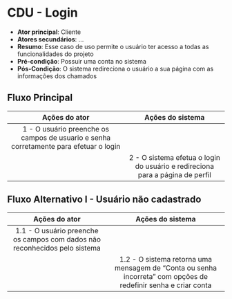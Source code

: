 # CDU - Login

- **Ator principal**: Cliente
- **Atores secundários**: ...	 
- **Resumo**: Esse caso de uso permite o usuário ter acesso a todas as funcionalidades do projeto
- **Pré-condição**: Possuir uma conta no sistema
- **Pós-Condição**: O sistema redireciona o usuário a sua página com as informações dos chamados

## Fluxo Principal
| Ações do ator | Ações do sistema |
| :-----------------: | :-----------------: | 
| 1 - O usuário preenche os campos de usuario e senha corretamente para efetuar o login | |  
| | 2 - O sistema efetua o login do usuário e redireciona para a página de perfil | 

## Fluxo Alternativo I - Usuário não cadastrado
| Ações do ator | Ações do sistema |
| :-----------------: |:-----------------: | 
| 1.1 - O usuário preenche os campos com dados não reconhecidos pelo sistema | |  
| | 1.2 - O sistema retorna uma mensagem de “Conta ou senha incorreta” com opções de redefinir senha e criar conta|



